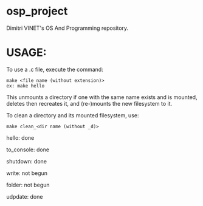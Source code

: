 # osp_project

Dimitri VINET's OS And Programming repository.


# USAGE:

To use a .c file, execute the command:

    make <file name (without extension)>
    ex: make hello

This unmounts a directory if one with the same name exists and is mounted, deletes then recreates it, and (re-)mounts the new filesystem to it.

To clean a directory and its mounted filesystem, use:

    make clean_<dir name (without _d)>
    
hello: done

to_console: done

shutdown: done

write: not begun

folder: not begun

udpdate: done

